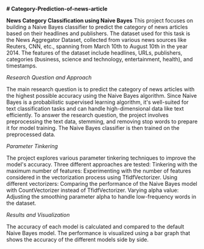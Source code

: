 **# Category-Prediction-of-news-article** 

**News Category Classification using Naive Bayes**
This project focuses on building a Naive Bayes classifier to predict the category of news articles based on their headlines and publishers. The dataset used for this task is the News Aggregator Dataset, collected from various news sources like Reuters, CNN, etc., spanning from March 10th to August 10th in the year 2014. The features of the dataset include headlines, URLs, publishers, categories (business, science and technology, entertainment, health), and timestamps.

*Research Question and Approach*

The main research question is to predict the category of news articles with the highest possible accuracy using the Naive Bayes algorithm. Since Naive Bayes is a probabilistic supervised learning algorithm, it's well-suited for text classification tasks and can handle high-dimensional data like text efficiently. To answer the research question, the project involves preprocessing the text data, stemming, and removing stop words to prepare it for model training. The Naive Bayes classifier is then trained on the preprocessed data.

*Parameter Tinkering*

The project explores various parameter tinkering techniques to improve the model's accuracy. Three different approaches are tested:
Tinkering with the maximum number of features: Experimenting with the number of features considered in the vectorization process using TfidfVectorizer.
Using different vectorizers: Comparing the performance of the Naive Bayes model with CountVectorizer instead of TfidfVectorizer.
Varying alpha value: Adjusting the smoothing parameter alpha to handle low-frequency words in the dataset.


*Results and Visualization*

The accuracy of each model is calculated and compared to the default Naive Bayes model. The performance is visualized using a bar graph that shows the accuracy of the different models side by side.
